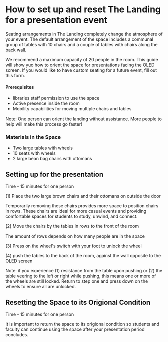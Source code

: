 # How to set up and reset The Landing for a presentation event

Seating arrangements in The Landing completely change the atmosphere of your event. The default arrangement of the space includes a communal group of tables with 10 chairs and a couple of tables with chairs along the back wall. 

We recommend a maximum capacity of 20 people in the room. This guide will show yuo how to orient the space for presentations facing the OLED screen. If you would like to have custom seating for a future event, fill out this form.

#### Prerequisites

* libraries staff permission to use the space
* Active presence inside the room
* Mobility capabilities for moving multiple chairs and tables

Note: One person can orient the landing without assistance. More people to help will make this process go faster!

### Materials in the Space

* Two large tables with wheels
* 10 seats with wheels
* 2 large bean bag chairs with ottomans

## Setting up for the presentation
Time - 15 minutes for one person

(1) Place the two large brown chairs and their ottomans on outside the door

Temporarily removing these chairs provides more space to position chairs in rows. These chairs are ideal for more casual events and providing comfortable spaces for students to study, unwind, and connect. 

(2) Move the chairs by the tables in rows to the front of the room

The amount of rows depends on how many people are in the space

(3) Press on the wheel's switch with your foot to unlock the wheel

(4) push the tables to the back of the room, against the wall opposite to the OLED screen

Note: if you experience (1) resistance from the table upon pushing or (2) the table veering to the left or right while pushing, this means one or more of the wheels are still locked. Return to step one and press down on the wheels to ensure all are unlocked. 

## Resetting the Space to its Origional Condition
Time - 15 minutes for one person

It is important to return the space to its origional condition so students and faculty can continue using the space after your presentation period concludes. 

